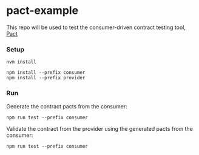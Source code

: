# pact-example
This repo will be used to test the consumer-driven contract testing tool, [Pact](https://docs.pact.io/)

### Setup

```
nvm install

npm install --prefix consumer
npm install --prefix provider
```

### Run

Generate the contract pacts from the consumer:

```
npm run test --prefix consumer
```

Validate the contract from the provider using the generated pacts from the consumer:

```
npm run test --prefix consumer
```


